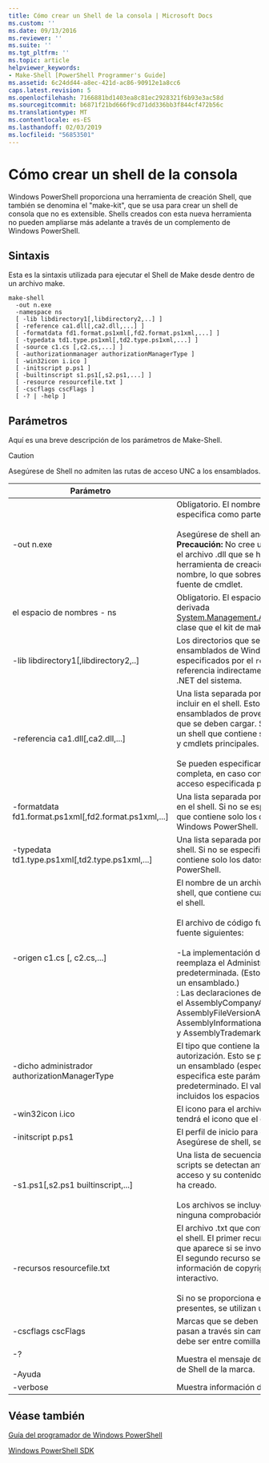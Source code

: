 ```yaml
---
title: Cómo crear un Shell de la consola | Microsoft Docs
ms.custom: ''
ms.date: 09/13/2016
ms.reviewer: ''
ms.suite: ''
ms.tgt_pltfrm: ''
ms.topic: article
helpviewer_keywords:
- Make-Shell [PowerShell Programmer's Guide]
ms.assetid: 6c24dd44-a8ec-421d-ac86-90912e1a8cc6
caps.latest.revision: 5
ms.openlocfilehash: 7166881bd1403ea8c81ec2928321f6b93e3ac58d
ms.sourcegitcommit: b6871f21bd666f9cd71dd336bb3f844cf472b56c
ms.translationtype: MT
ms.contentlocale: es-ES
ms.lasthandoff: 02/03/2019
ms.locfileid: "56853501"
---
```

# <a name="how-to-create-a-console-shell"></a>Cómo crear un shell de la consola

Windows PowerShell proporciona una herramienta de creación Shell, que también se denomina el "make-kit", que se usa para crear un shell de consola que no es extensible. Shells creados con esta nueva herramienta no pueden ampliarse más adelante a través de un complemento de Windows PowerShell.

## <a name="syntax"></a>Sintaxis

Esta es la sintaxis utilizada para ejecutar el Shell de Make desde dentro de un archivo make.

```
make-shell
  -out n.exe
  -namespace ns
  [ -lib libdirectory1[,libdirectory2,..] ]
  [ -reference ca1.dll[,ca2.dll,...] ]
  [ -formatdata fd1.format.ps1xml[,fd2.format.ps1xml,...] ]
  [ -typedata td1.type.ps1xml[,td2.type.ps1xml,...] ]
  [ -source c1.cs [,c2.cs,...] ]
  [ -authorizationmanager authorizationManagerType ]
  [ -win32icon i.ico ]
  [ -initscript p.ps1 ]
  [ -builtinscript s1.ps1[,s2.ps1,...] ]
  [ -resource resourcefile.txt ]
  [ -cscflags cscFlags ]
  [ -? | -help ]
```

## <a name="parameters"></a>Parámetros

Aquí es una breve descripción de los parámetros de Make-Shell.

> [!CAUTION]
> Asegúrese de Shell no admiten las rutas de acceso UNC a los ensamblados.

|Parámetro|Descripción|
|---------------|-----------------|
|-out n.exe|Obligatorio. El nombre del shell para generar. La ruta de acceso se especifica como parte de este parámetro.<br /><br /> Asegúrese de shell anexará ".exe" a este valor si no se especifica. **Precaución:**  No cree un archivo de salida con el mismo nombre que el archivo .dll que se hace referencia. Si intenta hacer esto, la herramienta de creación Shell crea un archivo .cs con el mismo nombre, lo que sobrescribirá el archivo .cs que tiene el código fuente de cmdlet.|
|el espacio de nombres - ns|Obligatorio. El espacio de nombres que se usará para la clase derivada [System.Management.Automation.Runspaces.Runspaceconfiguration](/dotnet/api/System.Management.Automation.Runspaces.RunspaceConfiguration) clase que el kit de make genera y compila.|
|-lib libdirectory1[,libdirectory2,..]|Los directorios que se buscan los ensamblados. NET, incluidos los ensamblados de Windows PowerShell, los ensamblados especificados por el `reference` parámetro ensamblados al que hace referencia indirectamente el otro ensamblado y los ensamblados de .NET del sistema.|
|-referencia ca1.dll[,ca2.dll,...]|Una lista separada por comas de los ensamblados que se van a incluir en el shell. Estos ensamblados incluye todos los cmdlet y ensamblados de proveedor, así como los ensamblados de recursos que se deben cargar. Si no se especifica este parámetro, se genera un shell que contiene solo los proveedores de Windows PowerShell y cmdlets principales.<br /><br /> Se pueden especificar los ensamblados mediante su ruta de acceso completa, en caso contrario, se buscarán para el uso de la ruta de acceso especificada por el `lib` parámetro.|
|-formatdata fd1.format.ps1xml[,fd2.format.ps1xml,...]|Una lista separada por comas de los datos de formato debe incluir en el shell. Si no se especifica este parámetro, se genera un shell que contiene solo los datos de formato proporcionados por Windows PowerShell.|
|-typedata td1.type.ps1xml[,td2.type.ps1xml,...]|Una lista separada por comas de los datos de tipo para incluir en el shell. Si no se especifica este parámetro, se genera un shell que contiene solo los datos de tipo proporcionados por Windows PowerShell.|
|-origen c1.cs [, c2.cs,...]|El nombre de un archivo, proporcionado por el desarrollador de shell, que contiene cualquier código fuente necesario para compilar el shell.<br /><br /> El archivo de código fuente puede contener cualquiera del código fuente siguientes:<br /><br /> -La implementación del Administrador de autorización que reemplaza el Administrador de autorización de forma predeterminada. (Esto podría también ser suministrado compila en un ensamblado.)<br />: Las declaraciones de atributos informativos de ensamblado: como el AssemblyCompanyAttribute AssemblyCopyrightAttribute, AssemblyFileVersionAttribute, AssemblyInformationalVersionAttribute, AssemblyProductAttribute, y AssemblyTrademarkAttribute.|
|-dicho administrador authorizationManagerType|El tipo que contiene la implementación del Administrador de autorización. Esto se puede definir en el código fuente, o compila en un ensamblado (especificado por el `reference` parámetro). Si no se especifica este parámetro, se utiliza el Administrador de seguridad predeterminado. El valor debe ser el nombre de tipo completo, incluidos los espacios de nombres.|
|-win32icon i.ico|El icono para el archivo .exe para el shell. Si no se especifica, el shell tendrá el icono que el compilador de c# incluye (si existe).|
|-initscript p.ps1|El perfil de inicio para el shell. Se incluye el archivo "como-es"; Asegúrese de shell, se realiza ninguna comprobación de validez.|
|-s1.ps1[,s2.ps1 builtinscript,...]|Una lista de secuencias de comandos integrados para el shell. Estos scripts se detectan antes de secuencias de comandos en la ruta de acceso y su contenido no se puede cambiar una vez que el shell se ha creado.<br /><br /> Los archivos se incluyen "como-es"; Asegúrese de shell, se realiza ninguna comprobación de validez.|
|-recursos resourcefile.txt|El archivo .txt que contiene los recursos de ayuda y de banner para el shell. El primer recurso denominado ShellHelp y contiene el texto que aparece si se invoca el comando de shell con el `help` parámetro. El segundo recurso se denomina ShellBanner y contiene el texto y la información de copyright muestra cuando el shell se inicia en modo interactivo.<br /><br /> Si no se proporciona este parámetro, o estos recursos no están presentes, se utilizan un ayuda genérico y banner.|
|-cscflags cscFlags|Marcas que se deben pasar a la C# compilador (csc.exe). Estos se pasan a través sin cambios. Si este parámetro incluye espacios, debe ser entre comillas dobles.|
|-?<br /><br /> -Ayuda|Muestra el mensaje de copyright y opciones de línea de comandos de Shell de la marca.|
|-verbose|Muestra información detallada mientras se crea el shell.|

## <a name="see-also"></a>Véase también

[Guía del programador de Windows PowerShell](./windows-powershell-programmer-s-guide.md)

[Windows PowerShell SDK](../windows-powershell-reference.md)